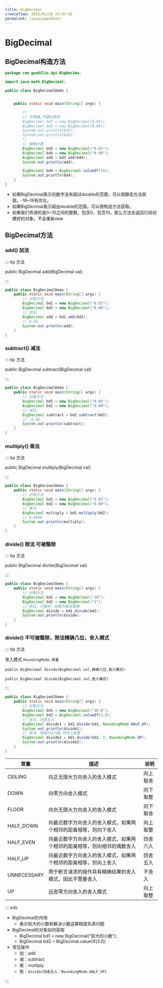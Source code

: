 ```yaml
---
title: BigDecimal
createTime: 2025/01/26 23:47:45
permalink: /java/uqaxh6a7/
---
```


# BigDecimal

## BigDecimal构造方法

```java
package com.guodilin.Api.BigDecima;

import java.math.BigDecimal;

public class BigDecimalDemo {


    public static void main(String[] args) {

        /*
        // 不精确,不建议使用
        BigDecimal bd1 = new BigDecimal(0.01);
        BigDecimal bd2 = new BigDecimal(0.09);
        System.out.println(bd1);
        System.out.println(bd2);
        */
        // 精确计算
        BigDecimal bd3 = new BigDecimal("0.01");
        BigDecimal bd4 = new BigDecimal("0.09");
        BigDecimal add = bd3.add(bd4);
        System.out.println(add);

        BigDecimal bd4 = BigDecimal.valueOf(10);
        System.out.println(bd4);
    }
}
```

+ 如果BigDecimal表示的数字没有超过double的范围，可以用静态方法获取。-16~16有优化。
+ 如果BigDecimal表示超出double的范围，可以用构造方法获取。
+ 如果我们传递的是0~10之间的整数，包含0，包含10，那么方法会返回已经创建好的对象，不会重新new

## BigDecimal方法

### add() 加法

::: tip 方法

public BigDecimal add(BigDecimal val)

:::

```java
public class BigDecimalDemo {
    public static void main(String[] args) {
        // 对象方法
        BigDecimal bd1 = new BigDecimal("0.01");
        BigDecimal bd2 = new BigDecimal("0.09");
        // 加法
        BigDecimal add = bd1.add(bd2);
        // 0.10
        System.out.println(add);
    }
}
```

### subtract() 减法

::: tip 方法

public BigDecimal subtract(BigDecimal val)

:::

```java
public class BigDecimalDemo {
    public static void main(String[] args) {
        // 对象方法
        BigDecimal bd1 = new BigDecimal("0.01");
        BigDecimal bd2 = new BigDecimal("0.09");
        // 减法
        BigDecimal subtract = bd1.subtract(bd2);
        // -0.08
        System.out.println(subtract);
    }
}
```

### multiply() 乘法

::: tip 方法

public BigDecimal multiply(BigDecimal val)

:::

```java
public class BigDecimalDemo {
    public static void main(String[] args) {
        // 对象方法
        BigDecimal bd1 = new BigDecimal("0.01");
        BigDecimal bd2 = new BigDecimal("0.09");
        // 乘法
        BigDecimal multiply = bd1.multiply(bd2);
        // 0.0009
        System.out.println(multiply);
    }
}
```

### divide() 除法 可被整除

::: tip 方法

public BigDecimal divide(BigDecimal val)

:::

```java
public class BigDecimalDemo {
    public static void main(String[] args) {
        // 对象方法
        BigDecimal bd1 = new BigDecimal("10");
        BigDecimal bd2 = new BigDecimal("5");
        // 除法，可整除，如果不能会报错
        BigDecimal divide = bd1.divide(bd2);
        System.out.println(divide);
    }
}
```

### divide() 不可被整除，除法精确几位，舍入模式

::: tip 方法

舍入模式 `RoundingMode.常量`

`public BigDecimal divide(BigDecimal val,精确几位,舍入模式)`

`public BigDecimal divide(BigDecimal val,舍入模式)`

:::

```java
public class BigDecimalDemo {
    public static void main(String[] args) {
        // 对象方法
        BigDecimal bd1 = new BigDecimal("10.0");
        BigDecimal bd2 = BigDecimal.valueOf(3.0);
        // 除法，四舍五入
        BigDecimal divide1 = bd1.divide(bd2, RoundingMode.HALF_UP);
        System.out.println(divide1);
        // 除法，保留3位小数,并向上取整
        BigDecimal divide2 = bd1.divide(bd2, 3, RoundingMode.UP);
        System.out.println(divide2);
    }
}
```

| 常量          | 描述                                   | 说明   |
|-------------|--------------------------------------|------|
| CEILING     | 向正无限大方向舍入的舍入模式                       | 向上取舍 |
| DOWN        | 向零方向舍入模式                             | 向下取整 |
| FLOOR       | 向负无限大方向舍入的舍入模式                       | 向下取舍 |
| HALF_DOWN   | 向最近数字方向舍入的舍入模式，如果两个相邻的距离相等，则向下舍入     | 向上取整 |
| HALF_EVEN   | 向最近数字方向舍入的舍入模式，如果两个相邻的距离相等，则向相邻的偶数舍入 | 四舍六入 |
| HALF_UP     | 向最近数字方向舍入的舍入模式，如果两个相邻的距离相等，则向上舍入     | 四舍五入 |
| UNNECESSARY | 用于断言请求的操作具有精确结果的舍入模式，因此不需要舍入         | 不舍入  |
| UP          | 远高零方向舍入的舍入模式                         | 向上取整 |

::: info

+ BigDecimal的作用
    + 表示较大的小数和解决小数运算精度失真问题
+ BigDecimal的对象如何获取
    + BigDecimal bd1 = new BigDecimal("较大的小数");
    + BigDecimal bd2 = BigDecimal.valueOf(3.0);
+ 常见操作
    + 加：add
    + 减：subtract
    + 乘：multiply
    + 除：`divide(四舍五入：RoundingMode.HALF_UP)`

:::